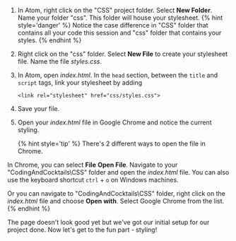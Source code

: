 1. In Atom, right click on the "CSS" project folder. Select **New Folder**. Name your folder "css". This folder will house your stylesheet.
   {% hint style='danger' %}
Notice the case difference in "CSS" folder that contains all your code this session and "css" folder that contains your styles. 
	{% endhint %}

1. Right click on the "css" folder. Select **New File** to create your stylesheet file. Name the file _styles.css_.
1. In Atom, open _index.html_. In the `head` section, between the `title` and `script` tags, link your stylesheet by adding 

   `<link rel="stylesheet" href="css/styles.css">`
1. Save your file.
1. Open your _index.html_ file in Google Chrome and notice the current styling.  

    {% hint style='tip' %}
There's 2 different ways to open the file in Chrome. 
	
In Chrome, you can select **File** <i class="fa fa-long-arrow-right"></i> **Open File**. Navigate to your "CodingAndCocktails\CSS" folder and open the _index.html_ file. You can also use the keyboard shortcut `ctrl` + `o` on Windows machines.

Or you can navigate to "CodingAndCocktails\CSS" folder, right click on the _index.html_ file and choose **Open with**. Select Google Chrome from the list.
	{% endhint %}

The page doesn't look good yet but we've got our initial setup for our project done. Now let's get to the fun part - styling!

